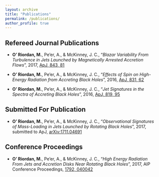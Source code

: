 ```yaml
---
layout: archive
title: "Publications"
permalink: /publications/
author_profile: true
---
```


## Refereed Journal Publications

- **O’ Riordan, M.**, Pe’er, A., & McKinney, J. C., 
“*Blazar Variability From Turbulence in Jets Launched by Magnetically Arrested Accretion Flows*”, 
2017, [<u>ApJ, 843, 81</u>](http://iopscience.iop.org/article/10.3847/1538-4357/aa7339)

- **O’ Riordan, M.**, Pe’er, A., & McKinney, J. C., “*Effects of Spin on High-Energy Radiation from
Accreting Black Holes*”, 2016, [<u>ApJ, 831, 62</u>](http://iopscience.iop.org/article/10.3847/0004-637X/831/1/62)

- **O’ Riordan, M.**, Pe’er, A., & McKinney, J. C., “*Jet Signatures in the Spectra of Accreting Black
Holes*”, 2016, [<u>ApJ, 819, 95</u>](http://iopscience.iop.org/article/10.3847/0004-637X/819/2/95)

## Submitted For Publication

- **O’ Riordan, M.**, Pe’er, A., & McKinney, J. C., “*Observational Signatures of Mass-Loading in Jets
Launched by Rotating Black Holes*”, 2017, submitted to ApJ, [<u>arXiv:1711.04691</u>](https://arxiv.org/abs/1711.04691)

## Conference Proceedings

- **O’ Riordan, M.**, Pe’er, A., & McKinney, J. C., “*High Energy Radiation From Jets and Accretion
Disks Near Rotating Black Holes*”, 2017, AIP Conference Proceedings, [<u>1792, 040042</u>](http://aip.scitation.org/doi/abs/10.1063/1.4968946)

<!---
{% if author.googlescholar %}
  You can also find my articles on <u><a href="{{author.googlescholar}}">my Google Scholar profile</a>.</u>
{% endif %}

{% include base_path %}

{% for post in site.publications reversed %}
  {% include archive-single.html %}
{% endfor %}
--->
